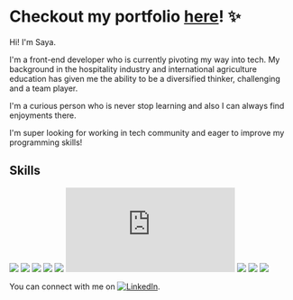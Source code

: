 # Checkout my portfolio [here](https://sayafolio.web.app/)! ✨

Hi! I'm Saya.

I'm a front-end developer who is currently pivoting my way into tech. My background in the hospitality industry and international agriculture education has given me the ability to be a diversified thinker, challenging and a team player. 

I'm a curious person who is never stop learning and also I can always find enjoyments there. 

I'm super looking for working in tech community and eager to improve my programming skills!


## Skills

![](https://img.shields.io/badge/<Lang>-<TypeScript>-26689A?style=for-the-badge&logo=typescript)
![](https://img.shields.io/badge/<Lang>-<JavaScript>-26689A?style=for-the-badge&logo=javascript)
![](https://img.shields.io/badge/<Libr>-<React>-E6526F?style=for-the-badge&logo=react)
![](https://img.shields.io/badge/<Libr>-<Redux>-informational?style=for-the-badge&logo=redux)
![](https://img.shields.io/badge/<Libr>-<SASS(SCSS)>-informational?style=for-the-badge&logo=sass)
![](https://img.shields.io/badge/<Libr>-<Node.js>-informational?style=for-the-badge&logo=node.js)
![](https://img.shields.io/badge/<Libr>-<Tailwind.css>-informational?style=for-the-badge&logo=tailwindcss)
![](https://img.shields.io/badge/<Database>-<MongoDB>-FECC00?style=for-the-badge&logo=mongodb)
![](https://img.shields.io/badge/<Database>-<Firebase>-FECC00?style=for-the-badge&logo=firebase)

<!-- Actual text -->

You can connect with me on [![LinkedIn][1.1]][1].

<!-- Icons -->

[1.1]: https://raw.githubusercontent.com/MartinHeinz/MartinHeinz/master/linkedin-3-16.png (LinkedIn icon without padding)

<!-- Links to your social media accounts -->

[1]: https://www.linkedin.com/in/saya
